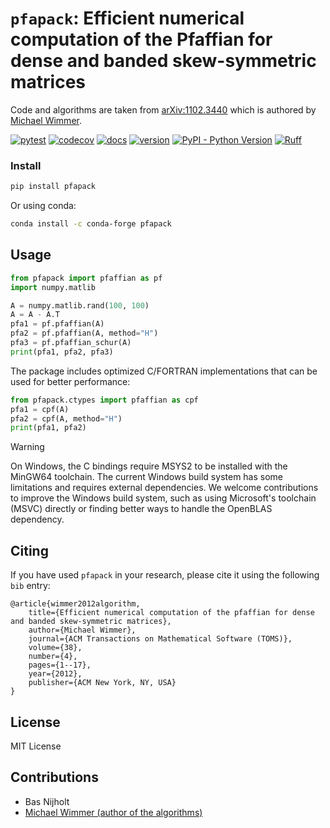 # `pfapack`: Efficient numerical computation of the Pfaffian for dense and banded skew-symmetric matrices

Code and algorithms are taken from [arXiv:1102.3440](https://arxiv.org/abs/1102.3440) which is authored by [Michael Wimmer](https://michaelwimmer.org/).

[![pytest](https://github.com/basnijholt/pfapack/workflows/pytest/badge.svg)](https://github.com/basnijholt/pfapack/actions?query=workflow%3Apytest)
[![codecov](https://img.shields.io/codecov/c/github/basnijholt/pfapack)](https://codecov.io/gh/basnijholt/pfapack)
[![docs](https://img.shields.io/readthedocs/pfapack)](https://pfapack.readthedocs.io)
[![version](https://img.shields.io/pypi/v/pfapack)](https://pypi.org/project/pfapack/)
[![PyPI - Python Version](https://img.shields.io/pypi/pyversions/pfapack)](https://pypi.org/project/pfapack/)
[![Ruff](https://img.shields.io/endpoint?url=https://raw.githubusercontent.com/astral-sh/ruff/main/assets/badge/v2.json)](https://github.com/astral-sh/ruff)

### Install

```bash
pip install pfapack
```

Or using conda:
```bash
conda install -c conda-forge pfapack
```

## Usage

```python
from pfapack import pfaffian as pf
import numpy.matlib

A = numpy.matlib.rand(100, 100)
A = A - A.T
pfa1 = pf.pfaffian(A)
pfa2 = pf.pfaffian(A, method="H")
pfa3 = pf.pfaffian_schur(A)
print(pfa1, pfa2, pfa3)
```

The package includes optimized C/FORTRAN implementations that can be used for better performance:
```python
from pfapack.ctypes import pfaffian as cpf
pfa1 = cpf(A)
pfa2 = cpf(A, method="H")
print(pfa1, pfa2)
```

> [!WARNING]
> On Windows, the C bindings require MSYS2 to be installed with the MinGW64 toolchain. The current Windows build system has some limitations and requires external dependencies. We welcome contributions to improve the Windows build system, such as using Microsoft's toolchain (MSVC) directly or finding better ways to handle the OpenBLAS dependency.

## Citing

If you have used `pfapack` in your research, please cite it using the following `bib` entry:
```
@article{wimmer2012algorithm,
    title={Efficient numerical computation of the pfaffian for dense and banded skew-symmetric matrices},
    author={Michael Wimmer},
    journal={ACM Transactions on Mathematical Software (TOMS)},
    volume={38},
    number={4},
    pages={1--17},
    year={2012},
    publisher={ACM New York, NY, USA}
}
```

## License
MIT License

## Contributions
- Bas Nijholt
- [Michael Wimmer (author of the algorithms)](https://arxiv.org/abs/1102.3440)
